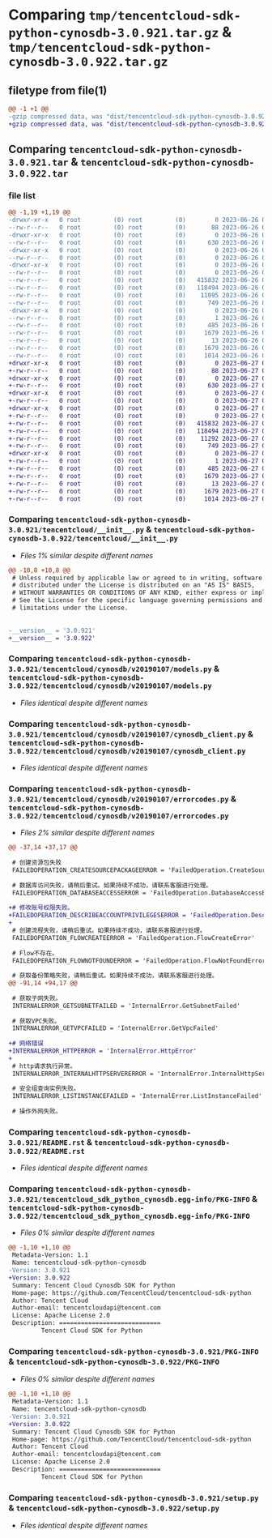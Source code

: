 # Comparing `tmp/tencentcloud-sdk-python-cynosdb-3.0.921.tar.gz` & `tmp/tencentcloud-sdk-python-cynosdb-3.0.922.tar.gz`

## filetype from file(1)

```diff
@@ -1 +1 @@
-gzip compressed data, was "dist/tencentcloud-sdk-python-cynosdb-3.0.921.tar", last modified: Mon Jun 26 00:21:54 2023, max compression
+gzip compressed data, was "dist/tencentcloud-sdk-python-cynosdb-3.0.922.tar", last modified: Tue Jun 27 00:22:18 2023, max compression
```

## Comparing `tencentcloud-sdk-python-cynosdb-3.0.921.tar` & `tencentcloud-sdk-python-cynosdb-3.0.922.tar`

### file list

```diff
@@ -1,19 +1,19 @@
-drwxr-xr-x   0 root         (0) root         (0)        0 2023-06-26 00:21:54.000000 tencentcloud-sdk-python-cynosdb-3.0.921/
--rw-r--r--   0 root         (0) root         (0)       88 2023-06-26 00:21:54.000000 tencentcloud-sdk-python-cynosdb-3.0.921/setup.cfg
-drwxr-xr-x   0 root         (0) root         (0)        0 2023-06-26 00:21:54.000000 tencentcloud-sdk-python-cynosdb-3.0.921/tencentcloud/
--rw-r--r--   0 root         (0) root         (0)      630 2023-06-26 00:21:53.000000 tencentcloud-sdk-python-cynosdb-3.0.921/tencentcloud/__init__.py
-drwxr-xr-x   0 root         (0) root         (0)        0 2023-06-26 00:21:54.000000 tencentcloud-sdk-python-cynosdb-3.0.921/tencentcloud/cynosdb/
--rw-r--r--   0 root         (0) root         (0)        0 2023-06-26 00:21:53.000000 tencentcloud-sdk-python-cynosdb-3.0.921/tencentcloud/cynosdb/__init__.py
-drwxr-xr-x   0 root         (0) root         (0)        0 2023-06-26 00:21:54.000000 tencentcloud-sdk-python-cynosdb-3.0.921/tencentcloud/cynosdb/v20190107/
--rw-r--r--   0 root         (0) root         (0)        0 2023-06-26 00:21:53.000000 tencentcloud-sdk-python-cynosdb-3.0.921/tencentcloud/cynosdb/v20190107/__init__.py
--rw-r--r--   0 root         (0) root         (0)   415832 2023-06-26 00:21:53.000000 tencentcloud-sdk-python-cynosdb-3.0.921/tencentcloud/cynosdb/v20190107/models.py
--rw-r--r--   0 root         (0) root         (0)   118494 2023-06-26 00:21:53.000000 tencentcloud-sdk-python-cynosdb-3.0.921/tencentcloud/cynosdb/v20190107/cynosdb_client.py
--rw-r--r--   0 root         (0) root         (0)    11095 2023-06-26 00:21:53.000000 tencentcloud-sdk-python-cynosdb-3.0.921/tencentcloud/cynosdb/v20190107/errorcodes.py
--rw-r--r--   0 root         (0) root         (0)      749 2023-06-26 00:21:53.000000 tencentcloud-sdk-python-cynosdb-3.0.921/README.rst
-drwxr-xr-x   0 root         (0) root         (0)        0 2023-06-26 00:21:54.000000 tencentcloud-sdk-python-cynosdb-3.0.921/tencentcloud_sdk_python_cynosdb.egg-info/
--rw-r--r--   0 root         (0) root         (0)        1 2023-06-26 00:21:54.000000 tencentcloud-sdk-python-cynosdb-3.0.921/tencentcloud_sdk_python_cynosdb.egg-info/dependency_links.txt
--rw-r--r--   0 root         (0) root         (0)      485 2023-06-26 00:21:54.000000 tencentcloud-sdk-python-cynosdb-3.0.921/tencentcloud_sdk_python_cynosdb.egg-info/SOURCES.txt
--rw-r--r--   0 root         (0) root         (0)     1679 2023-06-26 00:21:54.000000 tencentcloud-sdk-python-cynosdb-3.0.921/tencentcloud_sdk_python_cynosdb.egg-info/PKG-INFO
--rw-r--r--   0 root         (0) root         (0)       13 2023-06-26 00:21:54.000000 tencentcloud-sdk-python-cynosdb-3.0.921/tencentcloud_sdk_python_cynosdb.egg-info/top_level.txt
--rw-r--r--   0 root         (0) root         (0)     1679 2023-06-26 00:21:54.000000 tencentcloud-sdk-python-cynosdb-3.0.921/PKG-INFO
--rw-r--r--   0 root         (0) root         (0)     1014 2023-06-26 00:21:53.000000 tencentcloud-sdk-python-cynosdb-3.0.921/setup.py
+drwxr-xr-x   0 root         (0) root         (0)        0 2023-06-27 00:22:18.000000 tencentcloud-sdk-python-cynosdb-3.0.922/
+-rw-r--r--   0 root         (0) root         (0)       88 2023-06-27 00:22:18.000000 tencentcloud-sdk-python-cynosdb-3.0.922/setup.cfg
+drwxr-xr-x   0 root         (0) root         (0)        0 2023-06-27 00:22:18.000000 tencentcloud-sdk-python-cynosdb-3.0.922/tencentcloud/
+-rw-r--r--   0 root         (0) root         (0)      630 2023-06-27 00:22:18.000000 tencentcloud-sdk-python-cynosdb-3.0.922/tencentcloud/__init__.py
+drwxr-xr-x   0 root         (0) root         (0)        0 2023-06-27 00:22:18.000000 tencentcloud-sdk-python-cynosdb-3.0.922/tencentcloud/cynosdb/
+-rw-r--r--   0 root         (0) root         (0)        0 2023-06-27 00:22:18.000000 tencentcloud-sdk-python-cynosdb-3.0.922/tencentcloud/cynosdb/__init__.py
+drwxr-xr-x   0 root         (0) root         (0)        0 2023-06-27 00:22:18.000000 tencentcloud-sdk-python-cynosdb-3.0.922/tencentcloud/cynosdb/v20190107/
+-rw-r--r--   0 root         (0) root         (0)        0 2023-06-27 00:22:18.000000 tencentcloud-sdk-python-cynosdb-3.0.922/tencentcloud/cynosdb/v20190107/__init__.py
+-rw-r--r--   0 root         (0) root         (0)   415832 2023-06-27 00:22:18.000000 tencentcloud-sdk-python-cynosdb-3.0.922/tencentcloud/cynosdb/v20190107/models.py
+-rw-r--r--   0 root         (0) root         (0)   118494 2023-06-27 00:22:18.000000 tencentcloud-sdk-python-cynosdb-3.0.922/tencentcloud/cynosdb/v20190107/cynosdb_client.py
+-rw-r--r--   0 root         (0) root         (0)    11292 2023-06-27 00:22:18.000000 tencentcloud-sdk-python-cynosdb-3.0.922/tencentcloud/cynosdb/v20190107/errorcodes.py
+-rw-r--r--   0 root         (0) root         (0)      749 2023-06-27 00:22:18.000000 tencentcloud-sdk-python-cynosdb-3.0.922/README.rst
+drwxr-xr-x   0 root         (0) root         (0)        0 2023-06-27 00:22:18.000000 tencentcloud-sdk-python-cynosdb-3.0.922/tencentcloud_sdk_python_cynosdb.egg-info/
+-rw-r--r--   0 root         (0) root         (0)        1 2023-06-27 00:22:18.000000 tencentcloud-sdk-python-cynosdb-3.0.922/tencentcloud_sdk_python_cynosdb.egg-info/dependency_links.txt
+-rw-r--r--   0 root         (0) root         (0)      485 2023-06-27 00:22:18.000000 tencentcloud-sdk-python-cynosdb-3.0.922/tencentcloud_sdk_python_cynosdb.egg-info/SOURCES.txt
+-rw-r--r--   0 root         (0) root         (0)     1679 2023-06-27 00:22:18.000000 tencentcloud-sdk-python-cynosdb-3.0.922/tencentcloud_sdk_python_cynosdb.egg-info/PKG-INFO
+-rw-r--r--   0 root         (0) root         (0)       13 2023-06-27 00:22:18.000000 tencentcloud-sdk-python-cynosdb-3.0.922/tencentcloud_sdk_python_cynosdb.egg-info/top_level.txt
+-rw-r--r--   0 root         (0) root         (0)     1679 2023-06-27 00:22:18.000000 tencentcloud-sdk-python-cynosdb-3.0.922/PKG-INFO
+-rw-r--r--   0 root         (0) root         (0)     1014 2023-06-27 00:22:18.000000 tencentcloud-sdk-python-cynosdb-3.0.922/setup.py
```

### Comparing `tencentcloud-sdk-python-cynosdb-3.0.921/tencentcloud/__init__.py` & `tencentcloud-sdk-python-cynosdb-3.0.922/tencentcloud/__init__.py`

 * *Files 1% similar despite different names*

```diff
@@ -10,8 +10,8 @@
 # Unless required by applicable law or agreed to in writing, software
 # distributed under the License is distributed on an "AS IS" BASIS,
 # WITHOUT WARRANTIES OR CONDITIONS OF ANY KIND, either express or implied.
 # See the License for the specific language governing permissions and
 # limitations under the License.
 
 
-__version__ = '3.0.921'
+__version__ = '3.0.922'
```

### Comparing `tencentcloud-sdk-python-cynosdb-3.0.921/tencentcloud/cynosdb/v20190107/models.py` & `tencentcloud-sdk-python-cynosdb-3.0.922/tencentcloud/cynosdb/v20190107/models.py`

 * *Files identical despite different names*

### Comparing `tencentcloud-sdk-python-cynosdb-3.0.921/tencentcloud/cynosdb/v20190107/cynosdb_client.py` & `tencentcloud-sdk-python-cynosdb-3.0.922/tencentcloud/cynosdb/v20190107/cynosdb_client.py`

 * *Files identical despite different names*

### Comparing `tencentcloud-sdk-python-cynosdb-3.0.921/tencentcloud/cynosdb/v20190107/errorcodes.py` & `tencentcloud-sdk-python-cynosdb-3.0.922/tencentcloud/cynosdb/v20190107/errorcodes.py`

 * *Files 2% similar despite different names*

```diff
@@ -37,14 +37,17 @@
 
 # 创建资源包失败
 FAILEDOPERATION_CREATESOURCEPACKAGEERROR = 'FailedOperation.CreateSourcePackageError'
 
 # 数据库访问失败，请稍后重试。如果持续不成功，请联系客服进行处理。
 FAILEDOPERATION_DATABASEACCESSERROR = 'FailedOperation.DatabaseAccessError'
 
+# 修改账号权限失败。
+FAILEDOPERATION_DESCRIBEACCOUNTPRIVILEGESERROR = 'FailedOperation.DescribeAccountPrivilegesError'
+
 # 创建流程失败，请稍后重试。如果持续不成功，请联系客服进行处理。
 FAILEDOPERATION_FLOWCREATEERROR = 'FailedOperation.FlowCreateError'
 
 # Flow不存在。
 FAILEDOPERATION_FLOWNOTFOUNDERROR = 'FailedOperation.FlowNotFoundError'
 
 # 获取备份策略失败，请稍后重试。如果持续不成功，请联系客服进行处理。
@@ -91,14 +94,17 @@
 
 # 获取子网失败。
 INTERNALERROR_GETSUBNETFAILED = 'InternalError.GetSubnetFailed'
 
 # 获取VPC失败。
 INTERNALERROR_GETVPCFAILED = 'InternalError.GetVpcFailed'
 
+# 网络错误
+INTERNALERROR_HTTPERROR = 'InternalError.HttpError'
+
 # http请求执行异常。
 INTERNALERROR_INTERNALHTTPSERVERERROR = 'InternalError.InternalHttpServerError'
 
 # 安全组查询实例失败。
 INTERNALERROR_LISTINSTANCEFAILED = 'InternalError.ListInstanceFailed'
 
 # 操作外网失败。
```

### Comparing `tencentcloud-sdk-python-cynosdb-3.0.921/README.rst` & `tencentcloud-sdk-python-cynosdb-3.0.922/README.rst`

 * *Files identical despite different names*

### Comparing `tencentcloud-sdk-python-cynosdb-3.0.921/tencentcloud_sdk_python_cynosdb.egg-info/PKG-INFO` & `tencentcloud-sdk-python-cynosdb-3.0.922/tencentcloud_sdk_python_cynosdb.egg-info/PKG-INFO`

 * *Files 0% similar despite different names*

```diff
@@ -1,10 +1,10 @@
 Metadata-Version: 1.1
 Name: tencentcloud-sdk-python-cynosdb
-Version: 3.0.921
+Version: 3.0.922
 Summary: Tencent Cloud Cynosdb SDK for Python
 Home-page: https://github.com/TencentCloud/tencentcloud-sdk-python
 Author: Tencent Cloud
 Author-email: tencentcloudapi@tencent.com
 License: Apache License 2.0
 Description: ============================
         Tencent Cloud SDK for Python
```

### Comparing `tencentcloud-sdk-python-cynosdb-3.0.921/PKG-INFO` & `tencentcloud-sdk-python-cynosdb-3.0.922/PKG-INFO`

 * *Files 0% similar despite different names*

```diff
@@ -1,10 +1,10 @@
 Metadata-Version: 1.1
 Name: tencentcloud-sdk-python-cynosdb
-Version: 3.0.921
+Version: 3.0.922
 Summary: Tencent Cloud Cynosdb SDK for Python
 Home-page: https://github.com/TencentCloud/tencentcloud-sdk-python
 Author: Tencent Cloud
 Author-email: tencentcloudapi@tencent.com
 License: Apache License 2.0
 Description: ============================
         Tencent Cloud SDK for Python
```

### Comparing `tencentcloud-sdk-python-cynosdb-3.0.921/setup.py` & `tencentcloud-sdk-python-cynosdb-3.0.922/setup.py`

 * *Files identical despite different names*

